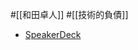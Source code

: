 #[[和田卓人]] #[[技術的負債]]

- [SpeakerDeck](https://speakerdeck.com/twada/quality-and-speed-2022-spring-edition)